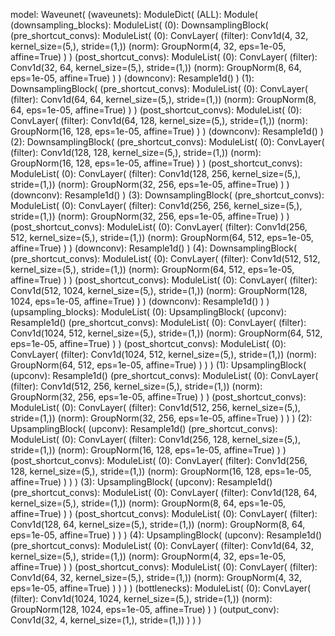 model:  Waveunet(
  (waveunets): ModuleDict(
    (ALL): Module(
      (downsampling_blocks): ModuleList(
        (0): DownsamplingBlock(
          (pre_shortcut_convs): ModuleList(
            (0): ConvLayer(
              (filter): Conv1d(4, 32, kernel_size=(5,), stride=(1,))
              (norm): GroupNorm(4, 32, eps=1e-05, affine=True)
            )
          )
          (post_shortcut_convs): ModuleList(
            (0): ConvLayer(
              (filter): Conv1d(32, 64, kernel_size=(5,), stride=(1,))
              (norm): GroupNorm(8, 64, eps=1e-05, affine=True)
            )
          )
          (downconv): Resample1d()
        )
        (1): DownsamplingBlock(
          (pre_shortcut_convs): ModuleList(
            (0): ConvLayer(
              (filter): Conv1d(64, 64, kernel_size=(5,), stride=(1,))
              (norm): GroupNorm(8, 64, eps=1e-05, affine=True)
            )
          )
          (post_shortcut_convs): ModuleList(
            (0): ConvLayer(
              (filter): Conv1d(64, 128, kernel_size=(5,), stride=(1,))
              (norm): GroupNorm(16, 128, eps=1e-05, affine=True)
            )
          )
          (downconv): Resample1d()
        )
        (2): DownsamplingBlock(
          (pre_shortcut_convs): ModuleList(
            (0): ConvLayer(
              (filter): Conv1d(128, 128, kernel_size=(5,), stride=(1,))
              (norm): GroupNorm(16, 128, eps=1e-05, affine=True)
            )
          )
          (post_shortcut_convs): ModuleList(
            (0): ConvLayer(
              (filter): Conv1d(128, 256, kernel_size=(5,), stride=(1,))
              (norm): GroupNorm(32, 256, eps=1e-05, affine=True)
            )
          )
          (downconv): Resample1d()
        )
        (3): DownsamplingBlock(
          (pre_shortcut_convs): ModuleList(
            (0): ConvLayer(
              (filter): Conv1d(256, 256, kernel_size=(5,), stride=(1,))
              (norm): GroupNorm(32, 256, eps=1e-05, affine=True)
            )
          )
          (post_shortcut_convs): ModuleList(
            (0): ConvLayer(
              (filter): Conv1d(256, 512, kernel_size=(5,), stride=(1,))
              (norm): GroupNorm(64, 512, eps=1e-05, affine=True)
            )
          )
          (downconv): Resample1d()
        )
        (4): DownsamplingBlock(
          (pre_shortcut_convs): ModuleList(
            (0): ConvLayer(
              (filter): Conv1d(512, 512, kernel_size=(5,), stride=(1,))
              (norm): GroupNorm(64, 512, eps=1e-05, affine=True)
            )
          )
          (post_shortcut_convs): ModuleList(
            (0): ConvLayer(
              (filter): Conv1d(512, 1024, kernel_size=(5,), stride=(1,))
              (norm): GroupNorm(128, 1024, eps=1e-05, affine=True)
            )
          )
          (downconv): Resample1d()
        )
      )
      (upsampling_blocks): ModuleList(
        (0): UpsamplingBlock(
          (upconv): Resample1d()
          (pre_shortcut_convs): ModuleList(
            (0): ConvLayer(
              (filter): Conv1d(1024, 512, kernel_size=(5,), stride=(1,))
              (norm): GroupNorm(64, 512, eps=1e-05, affine=True)
            )
          )
          (post_shortcut_convs): ModuleList(
            (0): ConvLayer(
              (filter): Conv1d(1024, 512, kernel_size=(5,), stride=(1,))
              (norm): GroupNorm(64, 512, eps=1e-05, affine=True)
            )
          )
        )
        (1): UpsamplingBlock(
          (upconv): Resample1d()
          (pre_shortcut_convs): ModuleList(
            (0): ConvLayer(
              (filter): Conv1d(512, 256, kernel_size=(5,), stride=(1,))
              (norm): GroupNorm(32, 256, eps=1e-05, affine=True)
            )
          )
          (post_shortcut_convs): ModuleList(
            (0): ConvLayer(
              (filter): Conv1d(512, 256, kernel_size=(5,), stride=(1,))
              (norm): GroupNorm(32, 256, eps=1e-05, affine=True)
            )
          )
        )
        (2): UpsamplingBlock(
          (upconv): Resample1d()
          (pre_shortcut_convs): ModuleList(
            (0): ConvLayer(
              (filter): Conv1d(256, 128, kernel_size=(5,), stride=(1,))
              (norm): GroupNorm(16, 128, eps=1e-05, affine=True)
            )
          )
          (post_shortcut_convs): ModuleList(
            (0): ConvLayer(
              (filter): Conv1d(256, 128, kernel_size=(5,), stride=(1,))
              (norm): GroupNorm(16, 128, eps=1e-05, affine=True)
            )
          )
        )
        (3): UpsamplingBlock(
          (upconv): Resample1d()
          (pre_shortcut_convs): ModuleList(
            (0): ConvLayer(
              (filter): Conv1d(128, 64, kernel_size=(5,), stride=(1,))
              (norm): GroupNorm(8, 64, eps=1e-05, affine=True)
            )
          )
          (post_shortcut_convs): ModuleList(
            (0): ConvLayer(
              (filter): Conv1d(128, 64, kernel_size=(5,), stride=(1,))
              (norm): GroupNorm(8, 64, eps=1e-05, affine=True)
            )
          )
        )
        (4): UpsamplingBlock(
          (upconv): Resample1d()
          (pre_shortcut_convs): ModuleList(
            (0): ConvLayer(
              (filter): Conv1d(64, 32, kernel_size=(5,), stride=(1,))
              (norm): GroupNorm(4, 32, eps=1e-05, affine=True)
            )
          )
          (post_shortcut_convs): ModuleList(
            (0): ConvLayer(
              (filter): Conv1d(64, 32, kernel_size=(5,), stride=(1,))
              (norm): GroupNorm(4, 32, eps=1e-05, affine=True)
            )
          )
        )
      )
      (bottlenecks): ModuleList(
        (0): ConvLayer(
          (filter): Conv1d(1024, 1024, kernel_size=(5,), stride=(1,))
          (norm): GroupNorm(128, 1024, eps=1e-05, affine=True)
        )
      )
      (output_conv): Conv1d(32, 4, kernel_size=(1,), stride=(1,))
    )
  )
)

